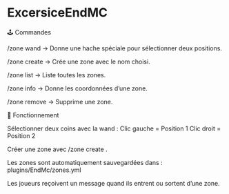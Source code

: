 # ExcersiceEndMC



🕹️ Commandes

/zone wand → Donne une hache spéciale pour sélectionner deux positions.

/zone create <nom> → Crée une zone avec le nom choisi.

/zone list → Liste toutes les zones.

/zone info <nom> → Donne les coordonnées d’une zone.

/zone remove <nom> → Supprime une zone.


🔧 Fonctionnement

Sélectionner deux coins avec la wand :
Clic gauche = Position 1
Clic droit = Position 2

Créer une zone avec /zone create <nom>.

Les zones sont automatiquement sauvegardées dans : plugins/EndMc/zones.yml

Les joueurs reçoivent un message quand ils entrent ou sortent d’une zone.
